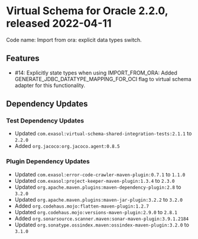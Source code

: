 # Virtual Schema for Oracle 2.2.0, released 2022-04-11

Code name: Import from ora: explicit data types switch.

## Features

* #14: Explicitly state types when using IMPORT_FROM_ORA: Added GENERATE_JDBC_DATATYPE_MAPPING_FOR_OCI flag to virtual schema adapter for this functionality.
## Dependency Updates

### Test Dependency Updates

* Updated `com.exasol:virtual-schema-shared-integration-tests:2.1.1` to `2.2.0`
* Added `org.jacoco:org.jacoco.agent:0.8.5`

### Plugin Dependency Updates

* Updated `com.exasol:error-code-crawler-maven-plugin:0.7.1` to `1.1.0`
* Updated `com.exasol:project-keeper-maven-plugin:1.3.4` to `2.3.0`
* Updated `org.apache.maven.plugins:maven-dependency-plugin:2.8` to `3.2.0`
* Updated `org.apache.maven.plugins:maven-jar-plugin:3.2.2` to `3.2.0`
* Added `org.codehaus.mojo:flatten-maven-plugin:1.2.7`
* Updated `org.codehaus.mojo:versions-maven-plugin:2.9.0` to `2.8.1`
* Added `org.sonarsource.scanner.maven:sonar-maven-plugin:3.9.1.2184`
* Updated `org.sonatype.ossindex.maven:ossindex-maven-plugin:3.2.0` to `3.1.0`
